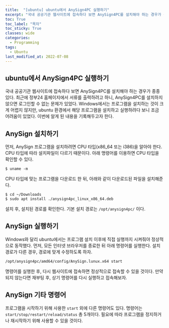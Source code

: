 ```yaml
---
title:  "[ubuntu] ubuntu에서 AnySign4PC 실행하기"
excerpt: "국내 공공기관 웹사이트에 접속하다 보면 AnySign4PC를 설치해야 하는 경우가 종종 있다."
toc: True
toc_label: "목차"
toc_sticky: True
classes: wide
categories:
  - Programming
tags:
  - Ubuntu
last_modified_at: 2022-07-08
---
```


## ubuntu에서 AnySign4PC 실행하기
국내 공공기관 웹사이트에 접속하다 보면 AnySign4PC를 설치해야 하는 경우가 종종 있다. 최근에 정부24 홈페이지에서 서류를 출력하려고 하니, AnySign4PC를 설치하지 않으면 로그인할 수 없는 문제가 있었다. Windows에서는 프로그램을 설치하는 것이 크게 어렵지 않지만, ubuntu 환경에서 해당 프로그램을 설치하고 실행하려다 보니 조금 어려움이 있었다. 이번에 알게 된 내용을 기록해두고자 한다.

## AnySign 설치하기
먼저, AnySign 프로그램을 설치하려면 CPU 타입(x86_64 또는 i386)을 알아야 한다. CPU 타입에 따라 설치파일이 다르기 때문이다. 아래 명령어를 이용하면 CPU 타입을 확인할 수 있다.

```
$ uname -m
```

CPU 타입에 맞는 프로그램을 다운로드 한 뒤, 아래와 같이 다운로드된 파일을 설치해준다.

```
$ cd ~/Downloads
$ sudo apt install ./anysign4pc_linux_x86_64.deb
```

설치 후, 설치된 경로를 확인한다.
기본 설치 경로는 `/opt/anysign4pc/` 이다.

## AnySign 실행하기
Windows와 달리 ubuntu에서는 프로그램 설치 이후에 직접 실행까지 시켜줘야 정상적으로 동작했다. 먼저, 모든 인터넷 브라우저를 종료한 뒤 아래 명령어를 실행한다. 설치경로가 다른 경우, 경로에 맞게 수정하도록 하자.

```
/opt/anysign4pc/amd64/config/AnySign.lunux.x64 start
```

명령어를 실행한 후, 다시 웹사이트에 접속하면 정상적으로 접속할 수 있을 것이다. 만약 되지 않는다면 재부팅 후, 상기 명령어를 다시 실행하고 접속해보자.

## AnySign 기타 명령어
프로그램을 시작하기 위해 사용한 `start` 외에 다른 명령어도 있다. 명령어는 `start/stop/restart/reload/status` 총 5개이다. 필요에 따라 프로그램을 정지하거나 재시작하기 위해 사용할 수 있을 것이다.